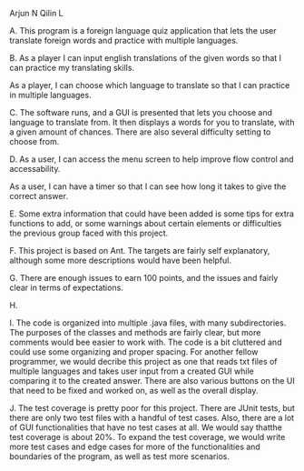 Arjun N
Qilin L

A. This program is a foreign language quiz application that lets the user translate foreign words and practice with multiple languages.

B. As a player I can input english translations of the given words so that I can practice my translating skills.

   As a player, I can choose which language to translate so that I can practice in multiple languages.

C. The software runs, and a GUI is presented that lets you choose and language to translate from. It then displays a words for you to translate, with a given amount of chances. There are also several difficulty setting to choose from.

D. As a user, I can access the menu screen to help improve flow control and accessability.

   As a user, I can have a timer so that I can see how long it takes to give the correct answer.

E. Some extra information that could have been added is some tips for extra functions to add, or some warnings about certain elements or difficulties the previous group faced with this project.

F. This project is based on Ant. The targets are fairly self explanatory, although some more descriptions would have been helpful.

G. There are enough issues to earn 100 points, and the issues and fairly clear in terms of expectations.

H.

I. The code is organized into multiple .java files, with many subdirectories. The purposes of the classes and methods are fairly clear, but more comments would bee easier to work with. The code is a bit cluttered and could use some organizing and proper spacing. For another fellow programmer, we would decribe this project as one that reads txt files of multiple languages and takes user input from a created GUI while comparing it to the created answer. There are also various buttons on the UI that need to be fixed and worked on, as well as the overall display.

J. The test coverage is pretty poor for this project. There are JUnit tests, but there are only two test files with a handful of test cases. Also, there are a lot of GUI functionalities that have no test cases at all. We would say thatthe test coverage is about 20%. To expand the test coverage, we would write more test cases and edge cases for more of the functionalities and boundaries of the program, as well as test more scenarios. 

